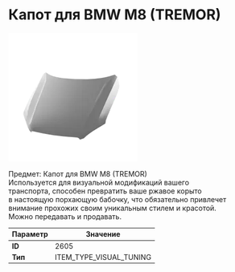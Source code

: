 # Капот для BMW M8 (TREMOR)

![Item Image](../img/2605.webp?raw=true)

Предмет: Капот для BMW M8 (TREMOR)<br>Используется для визуальной модификаций вашего<br>транспорта, способен превратить ваше ржавое корыто<br>в настоящую порхающую бабочку, что обязательно привлечет<br>внимание прохожих своим уникальным стилем и красотой.<br>Можно передавать и продавать.


| Параметр | Значение |
|----------|----------|
| **ID** | 2605 |
| **Тип** | ITEM_TYPE_VISUAL_TUNING |

